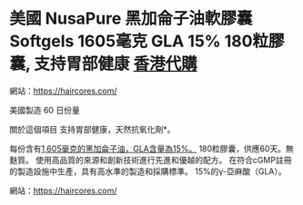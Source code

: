 # 美國 NusaPure 黑加侖子油軟膠囊 Softgels 1605毫克 GLA 15% 180粒膠囊, 支持胃部健康 [香港代購](https://haircores.com/)

網站：https://haircores.com/

美國製造
60 日份量

關於這個項目
支持胃部健康，天然抗氧化劑*。

每份含有[1,605毫克的黑加侖子油，GLA含量為15%。](https://haircores.com/product/%e7%be%8e%e5%9c%8b-nusapure-%e9%bb%91%e5%8a%a0%e4%be%96%e5%ad%90%e6%b2%b9%e8%bb%9f%e8%86%a0%e5%9b%8a-softgels-1605%e6%af%ab%e5%85%8b-gla-15-180%e7%b2%92%e8%86%a0%e5%9b%8a-%e6%94%af%e6%8c%81%e8%83%83/)
180粒膠囊，供應60天。無麩質。
使用高品質的來源和創新技術進行先進和優越的配方。
在符合cGMP註冊的製造設施中生產，具有高水準的製造和採購標準。
15%的γ-亞麻酸（GLA）。

網站：https://haircores.com/
